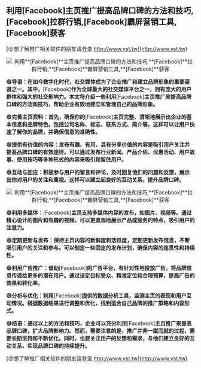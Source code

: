 ## **利用**[Facebook]**主页推广提高品牌口碑的方法和技巧,**[Facebook]**拉群行销,**[Facebook]**霸屏营销工具,**[Facebook]**获客**

[😍想了解推广相关软件的朋友请登录 http://www.vst.tw](http://www.vst.tw)

 <center><img src="https://vst.tw/MP4/tuiguang/png/2.png" alt="利用**[Facebook]**主页推广提高品牌口碑的方法和技巧,**[Facebook]**拉群行销,**[Facebook]**霸屏营销工具,**[Facebook]**获客"></center>

**😄导语：在如今数字化时代，社交媒体成为了企业推广和建立品牌形象的重要渠道之一。其中，**[Facebook]**作为全球最大的社交媒体平台之一，拥有庞大的用户群体和强大的社交影响力。本文将介绍一些利用**[Facebook]**主页推广来提高品牌口碑的方法和技巧，帮助企业有效地建立和管理自己的品牌形象。**

**😄完善主页资料：首先，确保你的**[Facebook]**主页完整、清晰地展示出企业的基本信息和品牌特色。包括公司名称、标志、联系方式、简介等。这样可以让用户快速了解你的品牌，并确保信息的准确性。**

**😄提供有价值的内容：发布有趣、有用、具有分享价值的内容是吸引用户关注并提高品牌口碑的有效途径。可以通过发布行业新闻、产品介绍、优惠活动、用户故事、使用技巧等多种形式的内容来吸引和留住用户。**

**😄互动与回应：积极参与用户的留言和评论，及时回复他们的问题和反馈，展示出你对用户的关注和重视。这样可以建立起良好的互动关系，提升品牌口碑。**

 <center><img src="https://vst.tw/MP4/tuiguang/png/5.png" alt="利用**[Facebook]**主页推广提高品牌口碑的方法和技巧,**[Facebook]**拉群行销,**[Facebook]**霸屏营销工具,**[Facebook]**获客"></center>

**😄利用多媒体：**[Facebook]**主页支持多媒体内容的发布，如图片、视频等。通过精心设计的图片和有趣的视频，可以更直观地展示产品或服务的特点，吸引用户的注意力。**

**😄定期更新与发布：保持主页内容的新鲜度和活跃度，定期更新发布信息，不断吸引用户的关注和参与。可以制定一些固定的发布计划，确保内容的连贯性和持续性。**

**😄利用广告推广：借助**[Facebook]**的广告平台，有针对性地投放广告，将品牌信息传递给更多的潜在用户。通过设定目标受众、精准定位和合理预算，提高广告的效果和转化率。**

**😄分析与优化：利用**[Facebook]**提供的数据分析工具，监测主页的表现和用户互动情况。根据数据结果进行调整和优化，找到适合自己品牌的推广策略和内容形式。**

**😄结语：通过以上的方法和技巧，企业可以充分利用**[Facebook]**主页推广来提高品牌口碑，扩大品牌影响力。然而，需要注意的是，推广并非一蹴而就的过程，需要长期坚持和不断优化。同时，也要关注用户的反馈和需求，与他们建立良好的互动关系，实现品牌口碑的持续提升。**

[😍想了解推广相关软件的朋友请登录 http://www.vst.tw](http://www.vst.tw)



